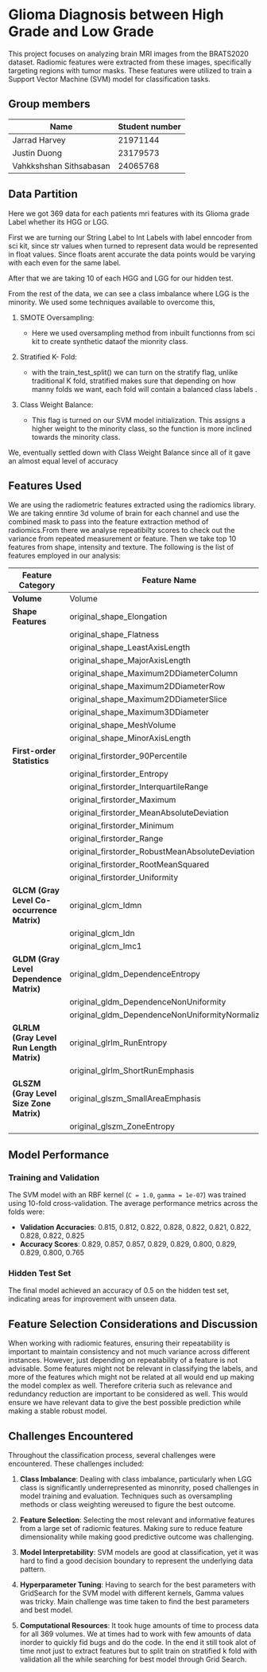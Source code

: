 
# Glioma Diagnosis between High Grade and Low Grade

This project focuses on analyzing brain MRI images from the BRATS2020 dataset. Radiomic features were extracted from these images, specifically targeting regions with tumor masks. These features were utilized to train a Support Vector Machine (SVM) model for classification tasks.

## Group members
| Name                    | Student number |
|-------------------------|----------------|
| Jarrad Harvey           | 21971144       |
| Justin Duong            | 23179573       |
| Vahkkshshan Sithsabasan | 24065768       |

## Data Partition

Here we got 369 data for each patients mri features with its Glioma grade Label whether its HGG or LGG.

First we are turning our String Label to Int Labels with label enncoder from sci kit, since str values when turned to represent data would be represented in float values. Since floats arent accurate the data points would be varying with each even for the same label.

After that we are taking 10 of each HGG and LGG for our hidden test.

From the rest of the data, we can see a class imbalance where LGG is the minority. We used some techniques available to overcome this,

1. SMOTE Oversampling:
    - Here we used oversampling method from inbuilt functionns from sci kit 
    to create synthetic dataof the mionrity class.
    
2. Stratified K- Fold:
    - with the train_test_split() we can turn on the stratify
    flag, unlike traditional K fold, stratified makes sure that
    depending on how manny folds we want, each fold will contain
    a balanced class labels .

3. Class Weight Balance:
    - This flag is turned on our SVM model initialization. This
    assigns a higher weight to the minority class, so the function 
    is more inclined towards the minority class.

We, eventually settled down with Class Weight Balance since all of it gave an almost equal level of accuracy


## Features Used

We are using the radiometric features extracted using the radiomics library. 
We are taking enntire 3d volume of brain for each channel and use the combined mask to pass into the feature extraction method of radiomics.From there we analyse repeatibilty scores to check out the variance  from repeated measurement or feature.
Then we take top 10 features from shape, intensity and texture. The following is the list of features employed in our analysis:

| Feature Category       | Feature Name                                 |
|------------------------|----------------------------------------------|
| **Volume**             | Volume                                       |
| **Shape Features**     | original_shape_Elongation                    |
|                        | original_shape_Flatness                      |
|                        | original_shape_LeastAxisLength               |
|                        | original_shape_MajorAxisLength               |
|                        | original_shape_Maximum2DDiameterColumn       |
|                        | original_shape_Maximum2DDiameterRow          |
|                        | original_shape_Maximum2DDiameterSlice        |
|                        | original_shape_Maximum3DDiameter             |
|                        | original_shape_MeshVolume                    |
|                        | original_shape_MinorAxisLength               |
| **First-order Statistics** | original_firstorder_90Percentile        |
|                        | original_firstorder_Entropy                  |
|                        | original_firstorder_InterquartileRange       |
|                        | original_firstorder_Maximum                  |
|                        | original_firstorder_MeanAbsoluteDeviation    |
|                        | original_firstorder_Minimum                  |
|                        | original_firstorder_Range                    |
|                        | original_firstorder_RobustMeanAbsoluteDeviation |
|                        | original_firstorder_RootMeanSquared          |
|                        | original_firstorder_Uniformity               |
| **GLCM (Gray Level Co-occurrence Matrix)** | original_glcm_Idmn   |
|                        | original_glcm_Idn                            |
|                        | original_glcm_Imc1                           |
| **GLDM (Gray Level Dependence Matrix)** | original_gldm_DependenceEntropy |
|                        | original_gldm_DependenceNonUniformity        |
|                        | original_gldm_DependenceNonUniformityNormalized |
| **GLRLM (Gray Level Run Length Matrix)** | original_glrlm_RunEntropy |
|                        | original_glrlm_ShortRunEmphasis              |
| **GLSZM (Gray Level Size Zone Matrix)** | original_glszm_SmallAreaEmphasis |
|                        | original_glszm_ZoneEntropy                   |



## Model Performance

### Training and Validation
The SVM model with an RBF kernel (`C = 1.0`, `gamma = 1e-07`) was trained using 10-fold cross-validation. The average performance metrics across the folds were:

- **Validation Accuracies**: 0.815, 0.812, 0.822, 0.828, 0.822, 0.821, 0.822, 0.828, 0.822, 0.825
- **Accuracy Scores**: 0.829, 0.857, 0.857, 0.829, 0.829, 0.800, 0.829, 0.829, 0.800, 0.765

### Hidden Test Set
The final model achieved an accuracy of 0.5 on the hidden test set, indicating areas for improvement with unseen data.



## Feature Selection Considerations and Discussion

When working with radiomic features, ensuring their repeatability is important to maintain consistency and not much variance across different instances. However, just depending on repeatability of a feature is not advisable. Some features might not be relevant in classifying the labels, and more of the features which might not be related at all would end up making the model complex as well. Therefore criteria such as relevance and redundancy reduction are important to be considered as well. This would ensure we have relevant data to give the best possible prediction while making a stable robust model.


## Challenges Encountered

Throughout the classification process, several challenges were encountered. These challenges included:

1. **Class Imbalance**: Dealing with class imbalance, particularly when LGG class is significantly underrepresented as minonrity, posed challenges in model training and evaluation. Techniques such as oversampling methods or class weighting wereused to figure the best outcome.

2. **Feature Selection**: Selecting the most relevant and informative features from a large set of radiomic features. Making sure to reduce feature dimensionality while making good predictive outcome was challenging.

3. **Model Interpretability**: SVM models are good at classification, yet it was hard to find a good decision boundary to represent the underlying data pattern.

4. **Hyperparameter Tuning**: Having to search for the best parameters with GridSearch for the SVM model with different kernels, Gamma values was tricky. Main challenge was time taken to find the best parameters and best model.

5. **Computational Resources**: It took huge amounts of time to process data for all 369 volumes. We at times had to work with few amounts of data inorder to quickly fid bugs and do the code. In the end it still took alot of time nnot just to extract features but to split train on stratified k fold with validation all the while searching for best model through Grid Search.



